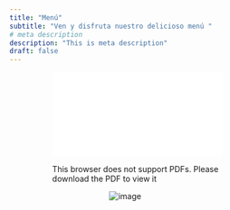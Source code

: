 ```yaml
---
title: "Menú"
subtitle: "Ven y disfruta nuestro delicioso menú "
# meta description
description: "This is meta description"
draft: false
---
```



<div style="width: 70%; margin: 0 auto;">
<object style="align-center" data="/images/mosso_nuevo.pdf" type="application/pdf" width="700px" height="700px">
    <embed src="/images/menu_mosso__3_.pdf">
        <p>This browser does not support PDFs. Please download the PDF to view it</p>
    </embed>
</object>
</div>

<div style="width: 30%; margin: 0 auto;">


![image](../images/logo.png)
</div>
